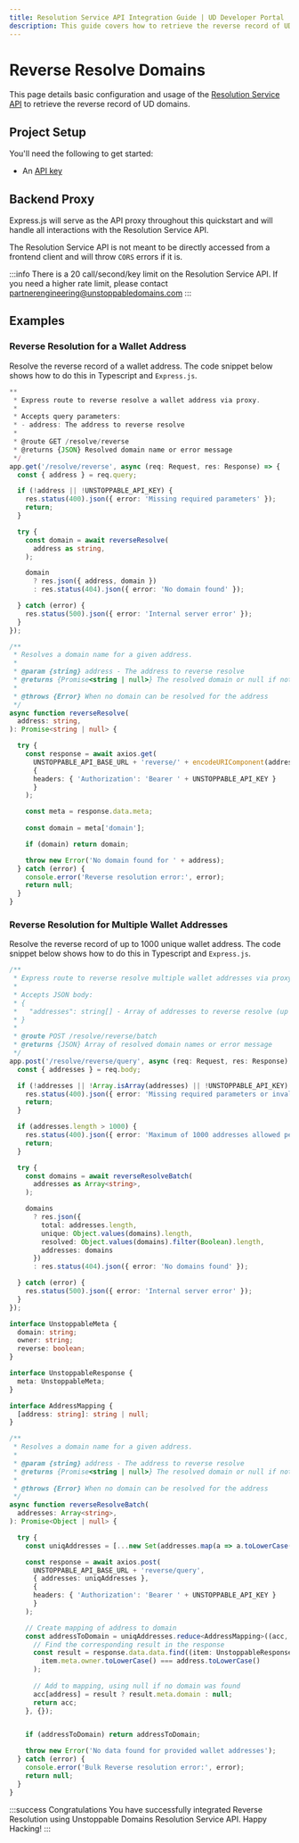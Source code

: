 ```yaml
---
title: Resolution Service API Integration Guide | UD Developer Portal
description: This guide covers how to retrieve the reverse record of UD domains using the Resolution Service API.
---
```


# Reverse Resolve Domains

This page details basic configuration and usage of the [Resolution Service API](https://docs.unstoppabledomains.com/openapi/resolution/) to retrieve the reverse record of UD domains.

## Project Setup

You'll need the following to get started:

- An [API key](https://docs.unstoppabledomains.com/resolution/quickstart/retrieve-an-api-key/)

## Backend Proxy

Express.js will serve as the API proxy throughout this quickstart and will handle all interactions with the Resolution Service API.

The Resolution Service API is not meant to be directly accessed from a frontend client and will throw `CORS` errors if it is. 

:::info
There is a 20 call/second/key limit on the Resolution Service API. If you need a higher rate limit, please contact partnerengineering@unstoppabledomains.com
:::

## Examples

### Reverse Resolution for a Wallet Address

Resolve the reverse record of a wallet address. The code snippet below shows how to do this in Typescript and `Express.js`.

```typescript
**
 * Express route to reverse resolve a wallet address via proxy.
 * 
 * Accepts query parameters:
 * - address: The address to reverse resolve
 * 
 * @route GET /resolve/reverse
 * @returns {JSON} Resolved domain name or error message
 */
app.get('/resolve/reverse', async (req: Request, res: Response) => {
  const { address } = req.query;

  if (!address || !UNSTOPPABLE_API_KEY) {
    res.status(400).json({ error: 'Missing required parameters' });
    return;
  }

  try {
    const domain = await reverseResolve(
      address as string, 
    );

    domain 
      ? res.json({ address, domain })
      : res.status(404).json({ error: 'No domain found' });

  } catch (error) {
    res.status(500).json({ error: 'Internal server error' });
  }
});

/**
 * Resolves a domain name for a given address.
 * 
 * @param {string} address - The address to reverse resolve
 * @returns {Promise<string | null>} The resolved domain or null if not found
 * 
 * @throws {Error} When no domain can be resolved for the address
 */
async function reverseResolve(
  address: string, 
): Promise<string | null> {

  try {
    const response = await axios.get(
      UNSTOPPABLE_API_BASE_URL + 'reverse/' + encodeURIComponent(address), 
      {
      headers: { 'Authorization': 'Bearer ' + UNSTOPPABLE_API_KEY }
      }
    );

    const meta = response.data.meta;
      
    const domain = meta['domain'];

    if (domain) return domain;

    throw new Error('No domain found for ' + address);
  } catch (error) {
    console.error('Reverse resolution error:', error);
    return null;
  }
}
```

### Reverse Resolution for Multiple Wallet Addresses

Resolve the reverse record of up to 1000 unique wallet address. The code snippet below shows how to do this in Typescript and `Express.js`.

```typescript
/**
 * Express route to reverse resolve multiple wallet addresses via proxy.
 * 
 * Accepts JSON body:
 * {
 *   "addresses": string[] - Array of addresses to reverse resolve (up to 1000)
 * }
 * 
 * @route POST /resolve/reverse/batch
 * @returns {JSON} Array of resolved domain names or error message
 */
app.post('/resolve/reverse/query', async (req: Request, res: Response) => {
  const { addresses } = req.body;

  if (!addresses || !Array.isArray(addresses) || !UNSTOPPABLE_API_KEY) {
    res.status(400).json({ error: 'Missing required parameters or invalid format' });
    return;
  }

  if (addresses.length > 1000) {
    res.status(400).json({ error: 'Maximum of 1000 addresses allowed per request' });
    return;
  }

  try {
    const domains = await reverseResolveBatch(
      addresses as Array<string>, 
    );

    domains 
      ? res.json({
        total: addresses.length,
        unique: Object.values(domains).length,
        resolved: Object.values(domains).filter(Boolean).length,
        addresses: domains
      })
      : res.status(404).json({ error: 'No domains found' });

  } catch (error) {
    res.status(500).json({ error: 'Internal server error' });
  }
});

interface UnstoppableMeta {
  domain: string;
  owner: string;
  reverse: boolean;
}

interface UnstoppableResponse {
  meta: UnstoppableMeta;
}

interface AddressMapping {
  [address: string]: string | null;
}

/**
 * Resolves a domain name for a given address.
 * 
 * @param {string} address - The address to reverse resolve
 * @returns {Promise<string | null>} The resolved domain or null if not found
 * 
 * @throws {Error} When no domain can be resolved for the address
 */
async function reverseResolveBatch(
  addresses: Array<string>, 
): Promise<Object | null> {

  try {
    const uniqAddresses = [...new Set(addresses.map(a => a.toLowerCase()))];

    const response = await axios.post(
      UNSTOPPABLE_API_BASE_URL + 'reverse/query', 
      { addresses: uniqAddresses },
      {
      headers: { 'Authorization': 'Bearer ' + UNSTOPPABLE_API_KEY }
      }
    );

    // Create mapping of address to domain
    const addressToDomain = uniqAddresses.reduce<AddressMapping>((acc, address) => {
      // Find the corresponding result in the response
      const result = response.data.data.find((item: UnstoppableResponse) => 
        item.meta.owner.toLowerCase() === address.toLowerCase()
      );
      
      // Add to mapping, using null if no domain was found
      acc[address] = result ? result.meta.domain : null;
      return acc;
    }, {});


    if (addressToDomain) return addressToDomain;

    throw new Error('No data found for provided wallet addresses');
  } catch (error) {
    console.error('Bulk Reverse resolution error:', error);
    return null;
  }
}
```

:::success Congratulations
You have successfully integrated Reverse Resolution using Unstoppable Domains Resolution Service API. Happy Hacking!
:::


